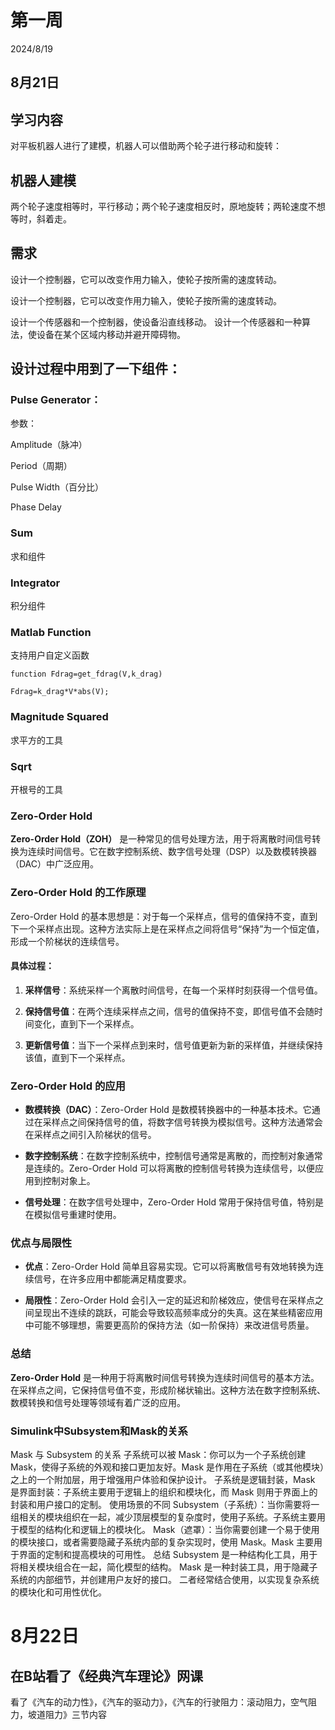 # 第一周

2024/8/19
## 8月21日
## 学习内容
对平板机器人进行了建模，机器人可以借助两个轮子进行移动和旋转：
## 机器人建模
两个轮子速度相等时，平行移动；两个轮子速度相反时，原地旋转；两轮速度不想等时，斜着走。

## 需求
设计一个控制器，它可以改变作用力输入，使轮子按所需的速度转动。

设计一个控制器，它可以改变作用力输入，使轮子按所需的速度转动。

设计一个传感器和一个控制器，使设备沿直线移动。
设计一个传感器和一种算法，使设备在某个区域内移动并避开障碍物。

## 设计过程中用到了一下组件：
### Pulse Generator：
参数：

Amplitude（脉冲）

Period（周期）

Pulse Width（百分比）

Phase Delay

### Sum
求和组件
### Integrator
积分组件
### Matlab Function
支持用户自定义函数
``````
function Fdrag=get_fdrag(V,k_drag)

Fdrag=k_drag*V*abs(V);
``````
### Magnitude Squared
求平方的工具

### Sqrt
开根号的工具
### Zero-Order Hold
**Zero-Order Hold（ZOH）** 是一种常见的信号处理方法，用于将离散时间信号转换为连续时间信号。它在数字控制系统、数字信号处理（DSP）以及数模转换器（DAC）中广泛应用。

### Zero-Order Hold 的工作原理

Zero-Order Hold 的基本思想是：对于每一个采样点，信号的值保持不变，直到下一个采样点出现。这种方法实际上是在采样点之间将信号“保持”为一个恒定值，形成一个阶梯状的连续信号。

#### 具体过程：

1. **采样信号**：系统采样一个离散时间信号，在每一个采样时刻获得一个信号值。
   
2. **保持信号值**：在两个连续采样点之间，信号的值保持不变，即信号值不会随时间变化，直到下一个采样点。

3. **更新信号值**：当下一个采样点到来时，信号值更新为新的采样值，并继续保持该值，直到下一个采样点。


### Zero-Order Hold 的应用

- **数模转换（DAC）**：Zero-Order Hold 是数模转换器中的一种基本技术。它通过在采样点之间保持信号的值，将数字信号转换为模拟信号。这种方法通常会在采样点之间引入阶梯状的信号。

- **数字控制系统**：在数字控制系统中，控制信号通常是离散的，而控制对象通常是连续的。Zero-Order Hold 可以将离散的控制信号转换为连续信号，以便应用到控制对象上。

- **信号处理**：在数字信号处理中，Zero-Order Hold 常用于保持信号值，特别是在模拟信号重建时使用。

### 优点与局限性

- **优点**：Zero-Order Hold 简单且容易实现。它可以将离散信号有效地转换为连续信号，在许多应用中都能满足精度要求。

- **局限性**：Zero-Order Hold 会引入一定的延迟和阶梯效应，使信号在采样点之间呈现出不连续的跳跃，可能会导致较高频率成分的失真。这在某些精密应用中可能不够理想，需要更高阶的保持方法（如一阶保持）来改进信号质量。

### 总结

**Zero-Order Hold** 是一种用于将离散时间信号转换为连续时间信号的基本方法。在采样点之间，它保持信号值不变，形成阶梯状输出。这种方法在数字控制系统、数模转换和信号处理等领域有着广泛的应用。

### Simulink中Subsystem和Mask的关系
Mask 与 Subsystem 的关系
子系统可以被 Mask：你可以为一个子系统创建 Mask，使得子系统的外观和接口更加友好。Mask 是作用在子系统（或其他模块）之上的一个附加层，用于增强用户体验和保护设计。
子系统是逻辑封装，Mask 是界面封装：子系统主要用于逻辑上的组织和模块化，而 Mask 则用于界面上的封装和用户接口的定制。
使用场景的不同
Subsystem（子系统）：当你需要将一组相关的模块组织在一起，减少顶层模型的复杂度时，使用子系统。子系统主要用于模型的结构化和逻辑上的模块化。
Mask（遮罩）：当你需要创建一个易于使用的模块接口，或者需要隐藏子系统内部的复杂实现时，使用 Mask。Mask 主要用于界面的定制和提高模块的可用性。
总结
Subsystem 是一种结构化工具，用于将相关模块组合在一起，简化模型的结构。
Mask 是一种封装工具，用于隐藏子系统的内部细节，并创建用户友好的接口。
二者经常结合使用，以实现复杂系统的模块化和可用性优化。



# 8月22日
## 在B站看了《经典汽车理论》网课
看了《汽车的动力性》，《汽车的驱动力》，《汽车的行驶阻力：滚动阻力，空气阻力，坡道阻力》三节内容